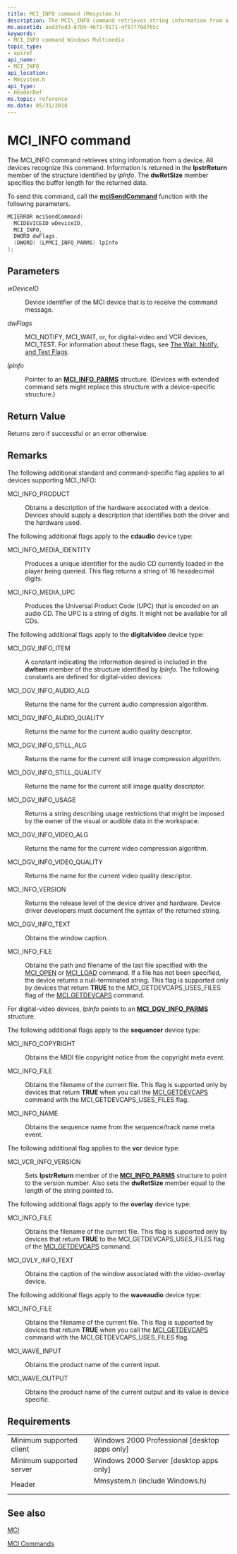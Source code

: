 ```yaml
---
title: MCI_INFO command (Mmsystem.h)
description: The MCI\_INFO command retrieves string information from a device.
ms.assetid: aed3fed3-87b9-4673-9171-4f57770d765c
keywords:
- MCI_INFO command Windows Multimedia
topic_type:
- apiref
api_name:
- MCI_INFO
api_location:
- Mmsystem.h
api_type:
- HeaderDef
ms.topic: reference
ms.date: 05/31/2018
---
```


# MCI\_INFO command

The MCI\_INFO command retrieves string information from a device. All devices recognize this command. Information is returned in the **lpstrReturn** member of the structure identified by *lpInfo*. The **dwRetSize** member specifies the buffer length for the returned data.

To send this command, call the [**mciSendCommand**](https://msdn.microsoft.com/en-us/library/Dd757160(v=VS.85).aspx) function with the following parameters.


```C++
MCIERROR mciSendCommand(
  MCIDEVICEID wDeviceID, 
  MCI_INFO, 
  DWORD dwFlags, 
  (DWORD) (LPMCI_INFO_PARMS) lpInfo
);
```



## Parameters

<dl> <dt>

<span id="wDeviceID"></span><span id="wdeviceid"></span><span id="WDEVICEID"></span>*wDeviceID*
</dt> <dd>

Device identifier of the MCI device that is to receive the command message.

</dd> <dt>

<span id="dwFlags"></span><span id="dwflags"></span><span id="DWFLAGS"></span>*dwFlags*
</dt> <dd>

MCI\_NOTIFY, MCI\_WAIT, or, for digital-video and VCR devices, MCI\_TEST. For information about these flags, see [The Wait, Notify, and Test Flags](the-wait-notify-and-test-flags.md).

</dd> <dt>

<span id="lpInfo"></span><span id="lpinfo"></span><span id="LPINFO"></span>*lpInfo*
</dt> <dd>

Pointer to an [**MCI\_INFO\_PARMS**](mci-info-parms.md) structure. (Devices with extended command sets might replace this structure with a device-specific structure.)

</dd> </dl>

## Return Value

Returns zero if successful or an error otherwise.

## Remarks

The following additional standard and command-specific flag applies to all devices supporting MCI\_INFO:

<dl> <dt>

<span id="MCI_INFO_PRODUCT"></span><span id="mci_info_product"></span>MCI\_INFO\_PRODUCT
</dt> <dd>

Obtains a description of the hardware associated with a device. Devices should supply a description that identifies both the driver and the hardware used.

</dd> </dl>

The following additional flags apply to the **cdaudio** device type:

<dl> <dt>

<span id="MCI_INFO_MEDIA_IDENTITY"></span><span id="mci_info_media_identity"></span>MCI\_INFO\_MEDIA\_IDENTITY
</dt> <dd>

Produces a unique identifier for the audio CD currently loaded in the player being queried. This flag returns a string of 16 hexadecimal digits.

</dd> <dt>

<span id="MCI_INFO_MEDIA_UPC"></span><span id="mci_info_media_upc"></span>MCI\_INFO\_MEDIA\_UPC
</dt> <dd>

Produces the Universal Product Code (UPC) that is encoded on an audio CD. The UPC is a string of digits. It might not be available for all CDs.

</dd> </dl>

The following additional flags apply to the **digitalvideo** device type:

<dl> <dt>

<span id="MCI_DGV_INFO_ITEM"></span><span id="mci_dgv_info_item"></span>MCI\_DGV\_INFO\_ITEM
</dt> <dd>

A constant indicating the information desired is included in the **dwItem** member of the structure identified by *lpInfo*. The following constants are defined for digital-video devices:

</dd> <dt>

<span id="MCI_DGV_INFO_AUDIO_ALG"></span><span id="mci_dgv_info_audio_alg"></span>MCI\_DGV\_INFO\_AUDIO\_ALG
</dt> <dd>

Returns the name for the current audio compression algorithm.

</dd> <dt>

<span id="MCI_DGV_INFO_AUDIO_QUALITY"></span><span id="mci_dgv_info_audio_quality"></span>MCI\_DGV\_INFO\_AUDIO\_QUALITY
</dt> <dd>

Returns the name for the current audio quality descriptor.

</dd> <dt>

<span id="MCI_DGV_INFO_STILL_ALG"></span><span id="mci_dgv_info_still_alg"></span>MCI\_DGV\_INFO\_STILL\_ALG
</dt> <dd>

Returns the name for the current still image compression algorithm.

</dd> <dt>

<span id="MCI_DGV_INFO_STILL_QUALITY"></span><span id="mci_dgv_info_still_quality"></span>MCI\_DGV\_INFO\_STILL\_QUALITY
</dt> <dd>

Returns the name for the current still image quality descriptor.

</dd> <dt>

<span id="MCI_DGV_INFO_USAGE"></span><span id="mci_dgv_info_usage"></span>MCI\_DGV\_INFO\_USAGE
</dt> <dd>

Returns a string describing usage restrictions that might be imposed by the owner of the visual or audible data in the workspace.

</dd> <dt>

<span id="MCI_DGV_INFO_VIDEO_ALG"></span><span id="mci_dgv_info_video_alg"></span>MCI\_DGV\_INFO\_VIDEO\_ALG
</dt> <dd>

Returns the name for the current video compression algorithm.

</dd> <dt>

<span id="MCI_DGV_INFO_VIDEO_QUALITY"></span><span id="mci_dgv_info_video_quality"></span>MCI\_DGV\_INFO\_VIDEO\_QUALITY
</dt> <dd>

Returns the name for the current video quality descriptor.

</dd> <dt>

<span id="MCI_INFO_VERSION"></span><span id="mci_info_version"></span>MCI\_INFO\_VERSION
</dt> <dd>

Returns the release level of the device driver and hardware. Device driver developers must document the syntax of the returned string.

</dd> <dt>

<span id="MCI_DGV_INFO_TEXT"></span><span id="mci_dgv_info_text"></span>MCI\_DGV\_INFO\_TEXT
</dt> <dd>

Obtains the window caption.

</dd> <dt>

<span id="MCI_INFO_FILE"></span><span id="mci_info_file"></span>MCI\_INFO\_FILE
</dt> <dd>

Obtains the path and filename of the last file specified with the [MCI\_OPEN](mci-open.md) or [MCI\_LOAD](mci-load.md) command. If a file has not been specified, the device returns a null-terminated string. This flag is supported only by devices that return **TRUE** to the MCI\_GETDEVCAPS\_USES\_FILES flag of the [MCI\_GETDEVCAPS](mci-getdevcaps.md) command.

</dd> </dl>

For digital-video devices, *lpInfo* points to an [**MCI\_DGV\_INFO\_PARMS**](/windows/desktop/api/Digitalv/ns-digitalv-mci_dgv_info_parmsa) structure.

The following additional flags apply to the **sequencer** device type:

<dl> <dt>

<span id="MCI_INFO_COPYRIGHT"></span><span id="mci_info_copyright"></span>MCI\_INFO\_COPYRIGHT
</dt> <dd>

Obtains the MIDI file copyright notice from the copyright meta event.

</dd> <dt>

<span id="MCI_INFO_FILE"></span><span id="mci_info_file"></span>MCI\_INFO\_FILE
</dt> <dd>

Obtains the filename of the current file. This flag is supported only by devices that return **TRUE** when you call the [MCI\_GETDEVCAPS](mci-getdevcaps.md) command with the MCI\_GETDEVCAPS\_USES\_FILES flag.

</dd> <dt>

<span id="MCI_INFO_NAME"></span><span id="mci_info_name"></span>MCI\_INFO\_NAME
</dt> <dd>

Obtains the sequence name from the sequence/track name meta event.

</dd> </dl>

The following additional flag applies to the **vcr** device type:

<dl> <dt>

<span id="MCI_VCR_INFO_VERSION"></span><span id="mci_vcr_info_version"></span>MCI\_VCR\_INFO\_VERSION
</dt> <dd>

Sets **lpstrReturn** member of the [**MCI\_INFO\_PARMS**](mci-info-parms.md) structure to point to the version number. Also sets the **dwRetSize** member equal to the length of the string pointed to.

</dd> </dl>

The following additional flags apply to the **overlay** device type:

<dl> <dt>

<span id="MCI_INFO_FILE"></span><span id="mci_info_file"></span>MCI\_INFO\_FILE
</dt> <dd>

Obtains the filename of the current file. This flag is supported only by devices that return **TRUE** to the MCI\_GETDEVCAPS\_USES\_FILES flag of the [MCI\_GETDEVCAPS](mci-getdevcaps.md) command.

</dd> <dt>

<span id="MCI_OVLY_INFO_TEXT"></span><span id="mci_ovly_info_text"></span>MCI\_OVLY\_INFO\_TEXT
</dt> <dd>

Obtains the caption of the window associated with the video-overlay device.

</dd> </dl>

The following additional flags apply to the **waveaudio** device type:

<dl> <dt>

<span id="MCI_INFO_FILE"></span><span id="mci_info_file"></span>MCI\_INFO\_FILE
</dt> <dd>

Obtains the filename of the current file. This flag is supported by devices that return **TRUE** when you call the [MCI\_GETDEVCAPS](mci-getdevcaps.md) command with the MCI\_GETDEVCAPS\_USES\_FILES flag.

</dd> <dt>

<span id="MCI_WAVE_INPUT"></span><span id="mci_wave_input"></span>MCI\_WAVE\_INPUT
</dt> <dd>

Obtains the product name of the current input.

</dd> <dt>

<span id="MCI_WAVE_OUTPUT"></span><span id="mci_wave_output"></span>MCI\_WAVE\_OUTPUT
</dt> <dd>

Obtains the product name of the current output and its value is device specific.

</dd> </dl>

## Requirements



|                                     |                                                                                                           |
|-------------------------------------|-----------------------------------------------------------------------------------------------------------|
| Minimum supported client<br/> | Windows 2000 Professional \[desktop apps only\]<br/>                                                |
| Minimum supported server<br/> | Windows 2000 Server \[desktop apps only\]<br/>                                                      |
| Header<br/>                   | <dl> <dt>Mmsystem.h (include Windows.h)</dt> </dl> |



## See also

<dl> <dt>

[MCI](mci.md)
</dt> <dt>

[MCI Commands](mci-commands.md)
</dt> </dl>

 

 





